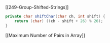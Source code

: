 [[249-Group-Shifted-Strings]]

```java
private char shiftChar(char ch, int shift) {
	return (char) ((ch - shift + 26) % 26);
}
```

[[Maximum Number of Pairs in Array]]
